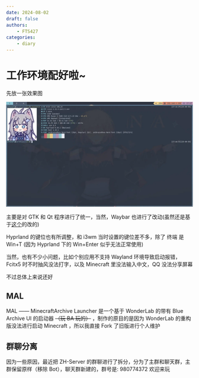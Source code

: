 ```yaml
---
date: 2024-08-02
draft: false
authors:
    - FTS427
categories:
    - diary
---
```


# 工作环境配好啦~

先放一张效果图

![screenshort](../../about_me/my_computer.webp)

主要是对 GTK 和 Qt 程序进行了统一，当然，Waybar 也进行了改动(虽然还是基于[这个](https://github.com/lokesh-krishna/dotfiles)的改的)

Hyprland 的键位也有所调整，和 i3wm 当时设置的键位差不多，除了 终端 是 Win+T (因为 Hyprland 下的 Win+Enter 似乎无法正常使用)

当然，也有不少小问题，比如个别应用不支持 Wayland 环境导致启动报错，Fcitx5 时不时抽风没法打字，以及 Minecraft 里没法输入中文，QQ 没法分享屏幕

不过总体上来说还好

## MAL

MAL —— MinecraftArchive Launcher 是一个基于 WonderLab 的带有 Blue Archive UI 的启动器 ~~（玩 BA 玩的）~~ ，制作的原目的是因为 WonderLab 的重构版没法进行启动 Minecraft ，所以我直接 Fork 了旧版进行个人维护

## 群聊分离

因为一些原因，最近把 ZH-Server 的群聊进行了拆分，分为了主群和聊天群，主群保留原样（移除 Bot），聊天群新建的，群号是: 980774372 欢迎来玩
